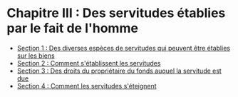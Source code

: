 # Chapitre III : Des servitudes établies par le fait de l'homme

- [Section 1 : Des diverses espèces de servitudes qui peuvent être établies sur les biens](section-1)
- [Section 2 : Comment s'établissent les servitudes](section-2)
- [Section 3 : Des droits du propriétaire du fonds auquel la servitude est due](section-3)
- [Section 4 : Comment les servitudes s'éteignent](section-4)
